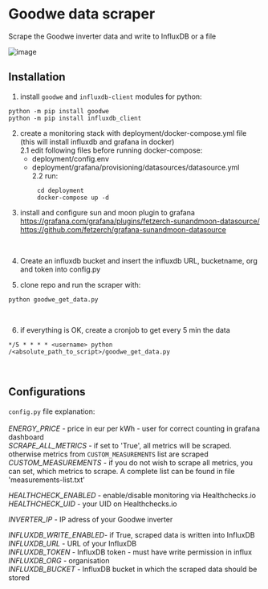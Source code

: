 # Goodwe data scraper
Scrape the Goodwe inverter data and write to InfluxDB or a file
</br>

![image](https://user-images.githubusercontent.com/43645090/193848676-6417b82f-a626-43e9-b4ca-62280c377c99.png)




## Installation

1. install `goodwe` and `influxdb-client` modules for python:
```
python -m pip install goodwe
python -m pip install influxdb_client
```

2. create a monitoring stack with deployment/docker-compose.yml file (this will install influxdb and grafana in docker)</br>
  2.1 edit following files before running docker-compose:</br> 
    - deployment/config.env</br>
    - deployment/grafana/provisioning/datasources/datasource.yml</br>
  2.2 run:</br>
```
        cd deployment
        docker-compose up -d
```

3. install and configure sun and moon plugin to grafana
   https://grafana.com/grafana/plugins/fetzerch-sunandmoon-datasource/
   https://github.com/fetzerch/grafana-sunandmoon-datasource

</br>

4. Create an influxdb bucket and insert the influxdb URL, bucketname, org and token into config.py

5. clone repo and run the scraper with:
```
python goodwe_get_data.py
```
</br>

6. if everything is OK, create a cronjob to get every 5 min the data

```
*/5 * * * * <username> python /<absolute_path_to_script>/goodwe_get_data.py
```

</br>


## Configurations
`config.py` file explanation:</br>
</br>
*ENERGY_PRICE* 		- price in eur per kWh - user for correct counting in grafana dashboard</br>
*SCRAPE_ALL_METRICS*	- if set to 'True', all metrics will be scraped. otherwise metrics from `CUSTOM_MEASUREMENTS` list are scraped</br>
*CUSTOM_MEASUREMENTS* 	- if you do not wish to scrape all metrics, you can set, which metrics to scrape. A complete list can be found in file 'measurements-list.txt'</br>

*HEALTHCHECK_ENABLED*	- enable/disable monitoring via Healthchecks.io</br>
*HEALTHCHECK_UID*	- your UID on Healthchecks.io</br>

*INVERTER_IP*		- IP adress of your Goodwe inverter</br>

*INFLUXDB_WRITE_ENABLED*- if True, scraped data is written into InfluxDB</br>
*INFLUXDB_URL*		- URL of your InfluxDB</br>
*INFLUXDB_TOKEN*	- InfluxDB token - must have write permission in influx</br>
*INFLUXDB_ORG*		- organisation</br>
*INFLUXDB_BUCKET*	- InfluxDB bucket in which the scraped data should be stored</br>
